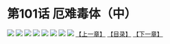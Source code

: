 # 第101话 厄难毒体（中）
![](https://mhpic.xiaomingtaiji.net/comic/D/斗破苍穹拆分版/101话/1.jpg-zymk.middle.webp)
![](https://mhpic.xiaomingtaiji.net/comic/D/斗破苍穹拆分版/101话/2.jpg-zymk.middle.webp)
![](https://mhpic.xiaomingtaiji.net/comic/D/斗破苍穹拆分版/101话/3.jpg-zymk.middle.webp)
![](https://mhpic.xiaomingtaiji.net/comic/D/斗破苍穹拆分版/101话/4.jpg-zymk.middle.webp)
![](https://mhpic.xiaomingtaiji.net/comic/D/斗破苍穹拆分版/101话/5.jpg-zymk.middle.webp)
![](https://mhpic.xiaomingtaiji.net/comic/D/斗破苍穹拆分版/101话/6.jpg-zymk.middle.webp)
![](https://mhpic.xiaomingtaiji.net/comic/D/斗破苍穹拆分版/101话/7.jpg-zymk.middle.webp)
![](https://mhpic.xiaomingtaiji.net/comic/D/斗破苍穹拆分版/101话/8.jpg-zymk.middle.webp)
[【上一章】](./100.md)
[【目录】](./READMD.md)
[【下一章】](./102.md)
